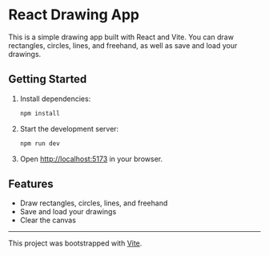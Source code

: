 # React Drawing App

This is a simple drawing app built with React and Vite. You can draw rectangles, circles, lines, and freehand, as well as save and load your drawings.

## Getting Started

1. Install dependencies:

   ```sh
   npm install
   ```

2. Start the development server:

   ```sh
   npm run dev
   ```

3. Open [http://localhost:5173](http://localhost:5173) in your browser.

## Features
- Draw rectangles, circles, lines, and freehand
- Save and load your drawings
- Clear the canvas

---

This project was bootstrapped with [Vite](https://vitejs.dev/).
